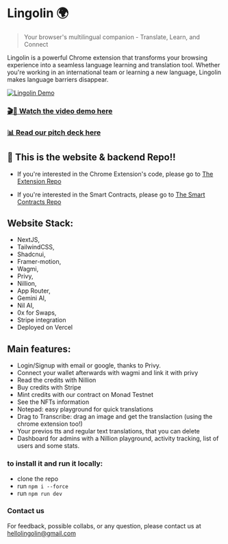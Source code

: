# Lingolin 🌍

> Your browser's multilingual companion - Translate, Learn, and Connect

Lingolin is a powerful Chrome extension that transforms your browsing experience
into a seamless language learning and translation tool. Whether you're working
in an international team or learning a new language, Lingolin makes language
barriers disappear.

[![Lingolin Demo](https://lingolin.xyz/thumbnail.png)](https://lingolin.xyz/videos/final-demo.mp4)

### [🎬🍿 Watch the video demo here](https://lingolin.xyz/videos/final-demo.mp4)

### [📊 Read our pitch deck here](https://lingolin.xyz/lingolin-deck.pdf)

## 🚀 This is the website & backend Repo!!

- If you're interested in the Chrome Extension's code, please go to
  [The Extension Repo](https://github.com/lingolin-xyz/lingolin-extension)

- If you're interested in the Smart Contracts, please go to
  [The Smart Contracts Repo](https://github.com/lingolin-xyz/lingolin-contracts)

## Website Stack:

- NextJS,
- TailwindCSS,
- Shadcnui,
- Framer-motion,
- Wagmi,
- Privy,
- Nillion,
- App Router,
- Gemini AI,
- Nil AI,
- 0x for Swaps,
- Stripe integration
- Deployed on Vercel

## Main features:

- Login/Signup with email or google, thanks to Privy.
- Connect your wallet afterwards with wagmi and link it with privy
- Read the credits with Nillion
- Buy credits with Stripe
- Mint credits with our contract on Monad Testnet
- See the NFTs information
- Notepad: easy playground for quick translations
- Drag to Transcribe: drag an image and get the translaction (using the chrome
  extension too!)
- Your previos tts and regular text translations, that you can delete
- Dashboard for admins with a Nillion playground, activity tracking, list of
  users and some stats.

### to install it and run it locally:

- clone the repo
- run `npm i --force`
- run `npm run dev`

### Contact us

For feedback, possible collabs, or any question, please contact us at
hellolingolin@gmail.com

